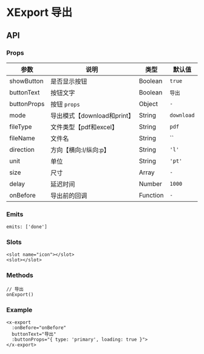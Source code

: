 # XExport 导出

## API

### Props

| 参数 | 说明 | 类型 | 默认值 |
| --- | --- | --- | --- |
| showButton | 是否显示按钮 | Boolean | `true` |
| buttonText | 按钮文字 | Boolean | `导出` |
| buttonProps | 按钮 `props` | Object | `-` |
| mode | 导出模式【download和print】 | String | `download` |
| fileType | 文件类型【pdf和excel】 | String | `pdf` |
| fileName | 文件名 | String | `` |
| direction | 方向【横向:l/纵向:p】 | String | `'l'` |
| unit | 单位 | String | `'pt'` |
| size | 尺寸 | Array | `-` |
| delay | 延迟时间 | Number | `1000` |
| onBefore | 导出前的回调 | Function | `-` |

### Emits

```vue
emits: ['done']
```

### Slots

```vue
<slot name="icon"></slot>
<slot></slot>
```

### Methods

```vue
// 导出
onExport()
```

### Example

```vue
<x-export
  :onBefore="onBefore"
  buttonText="导出"
  :buttonProps="{ type: 'primary', loading: true }">
</x-export>
```
